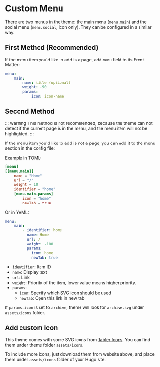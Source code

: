 # Custom Menu

There are two menus in the theme: the main menu (`menu.main`) and the social menu (`menu.social`, icon only). They can be configured in a similar way.

## First Method (Recommended)
If the menu item you'd like to add is a page, add `menu` field to its Front Matter:

```yaml
menu: 
    main:
        name: title (optional)
        weight: -90
        params:
            icon: icon-name
```

## Second Method

::: warning
This method is not recommended, because the theme can not detect if the current page is in the menu, and the menu item will not be highlighted.
:::

If the menu item you'd like to add is not a page, you can add it to the menu section in the config file:

Example in TOML:

```toml
[menu]
[[menu.main]]
    name = "Home"
    url = "/"
    weight = 10
    identifier = "home"
    [menu.main.params]
        icon = "home"
        newTab = true
```

Or in YAML: 

```yaml
menu:
    main:
        - identifier: home
          name: Home
          url: /
          weight: -100
          params:
            icon: home
            newTab: true
```

* `identifier`: Item ID
* `name`: Display text
* `url`: Link
* `weight`: Priority of the item, lower value means higher priority.
* `params`: 
  * `icon`: Specify which SVG icon should be used
  * `newTab`: Open this link in new tab

If `params.icon` is set to `archive`, theme will look for `archive.svg` under `assets/icons` folder.

## Add custom icon

This theme comes with some SVG icons from [Tabler Icons](https://tabler-icons.io). You can find them under theme folder `assets/icons`.

To include more icons, just download them from website above, and place them under `assets/icons` folder of your Hugo site.
